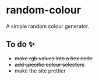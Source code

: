 # random-colour
A simple random colour generator.

## To do :sparkles:
- ~~make rgb values into a hex code~~
- ~~add specific colour selectors~~
- make the site prettier